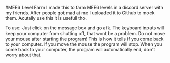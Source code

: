 #MEE6 Level Farm
I made this to farm MEE6 levels in a discord server with my friends. After people got mad at me I uploaded it to Github to mock them. Acutally use this it is usefull tho.

To use:
Just click on the message box and go afk. The keyboard inputs will keep your computer from shutting off, that wont be a problem.
Do not move your mouse after starting the program! This is how it tells if you come back to your computer. If you move the mouse the program will stop.
When you come back to your computer, the program will automatically end, don't worry about that.